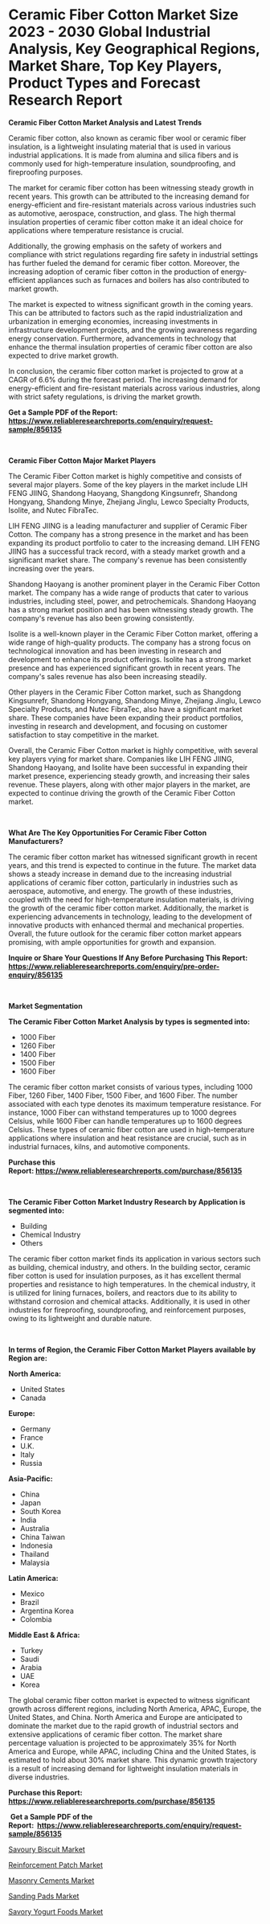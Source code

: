 <p><h1>Ceramic Fiber Cotton Market Size 2023 - 2030 Global Industrial Analysis, Key Geographical Regions, Market Share, Top Key Players, Product Types and Forecast Research Report</h1></p><p><strong>Ceramic Fiber Cotton Market Analysis and Latest Trends</strong></p>
<p><p>Ceramic fiber cotton, also known as ceramic fiber wool or ceramic fiber insulation, is a lightweight insulating material that is used in various industrial applications. It is made from alumina and silica fibers and is commonly used for high-temperature insulation, soundproofing, and fireproofing purposes.</p><p>The market for ceramic fiber cotton has been witnessing steady growth in recent years. This growth can be attributed to the increasing demand for energy-efficient and fire-resistant materials across various industries such as automotive, aerospace, construction, and glass. The high thermal insulation properties of ceramic fiber cotton make it an ideal choice for applications where temperature resistance is crucial.</p><p>Additionally, the growing emphasis on the safety of workers and compliance with strict regulations regarding fire safety in industrial settings has further fueled the demand for ceramic fiber cotton. Moreover, the increasing adoption of ceramic fiber cotton in the production of energy-efficient appliances such as furnaces and boilers has also contributed to market growth.</p><p>The market is expected to witness significant growth in the coming years. This can be attributed to factors such as the rapid industrialization and urbanization in emerging economies, increasing investments in infrastructure development projects, and the growing awareness regarding energy conservation. Furthermore, advancements in technology that enhance the thermal insulation properties of ceramic fiber cotton are also expected to drive market growth.</p><p>In conclusion, the ceramic fiber cotton market is projected to grow at a CAGR of 6.6% during the forecast period. The increasing demand for energy-efficient and fire-resistant materials across various industries, along with strict safety regulations, is driving the market growth.</p></p>
<p><strong>Get a Sample PDF of the Report:&nbsp; <a href="https://www.reliableresearchreports.com/enquiry/request-sample/856135">https://www.reliableresearchreports.com/enquiry/request-sample/856135</a></strong></p>
<p>&nbsp;</p>
<p><strong>Ceramic Fiber Cotton Major Market Players</strong></p>
<p><p>The Ceramic Fiber Cotton market is highly competitive and consists of several major players. Some of the key players in the market include LIH FENG JIING, Shandong Haoyang, Shangdong Kingsunrefr, Shandong Hongyang, Shandong Minye, Zhejiang Jinglu, Lewco Specialty Products, Isolite, and Nutec FibraTec.</p><p>LIH FENG JIING is a leading manufacturer and supplier of Ceramic Fiber Cotton. The company has a strong presence in the market and has been expanding its product portfolio to cater to the increasing demand. LIH FENG JIING has a successful track record, with a steady market growth and a significant market share. The company's revenue has been consistently increasing over the years.</p><p>Shandong Haoyang is another prominent player in the Ceramic Fiber Cotton market. The company has a wide range of products that cater to various industries, including steel, power, and petrochemicals. Shandong Haoyang has a strong market position and has been witnessing steady growth. The company's revenue has also been growing consistently.</p><p>Isolite is a well-known player in the Ceramic Fiber Cotton market, offering a wide range of high-quality products. The company has a strong focus on technological innovation and has been investing in research and development to enhance its product offerings. Isolite has a strong market presence and has experienced significant growth in recent years. The company's sales revenue has also been increasing steadily.</p><p>Other players in the Ceramic Fiber Cotton market, such as Shangdong Kingsunrefr, Shandong Hongyang, Shandong Minye, Zhejiang Jinglu, Lewco Specialty Products, and Nutec FibraTec, also have a significant market share. These companies have been expanding their product portfolios, investing in research and development, and focusing on customer satisfaction to stay competitive in the market.</p><p>Overall, the Ceramic Fiber Cotton market is highly competitive, with several key players vying for market share. Companies like LIH FENG JIING, Shandong Haoyang, and Isolite have been successful in expanding their market presence, experiencing steady growth, and increasing their sales revenue. These players, along with other major players in the market, are expected to continue driving the growth of the Ceramic Fiber Cotton market.</p></p>
<p>&nbsp;</p>
<p><strong>What Are The Key Opportunities For Ceramic Fiber Cotton Manufacturers?</strong></p>
<p><p>The ceramic fiber cotton market has witnessed significant growth in recent years, and this trend is expected to continue in the future. The market data shows a steady increase in demand due to the increasing industrial applications of ceramic fiber cotton, particularly in industries such as aerospace, automotive, and energy. The growth of these industries, coupled with the need for high-temperature insulation materials, is driving the growth of the ceramic fiber cotton market. Additionally, the market is experiencing advancements in technology, leading to the development of innovative products with enhanced thermal and mechanical properties. Overall, the future outlook for the ceramic fiber cotton market appears promising, with ample opportunities for growth and expansion.</p></p>
<p><strong>Inquire or Share Your Questions If Any Before Purchasing This Report: <a href="https://www.reliableresearchreports.com/enquiry/pre-order-enquiry/856135">https://www.reliableresearchreports.com/enquiry/pre-order-enquiry/856135</a></strong></p>
<p>&nbsp;</p>
<p><strong>Market Segmentation</strong></p>
<p><strong>The Ceramic Fiber Cotton Market Analysis by types is segmented into:</strong></p>
<p><ul><li>1000 Fiber</li><li>1260 Fiber</li><li>1400 Fiber</li><li>1500 Fiber</li><li>1600 Fiber</li></ul></p>
<p><p>The ceramic fiber cotton market consists of various types, including 1000 Fiber, 1260 Fiber, 1400 Fiber, 1500 Fiber, and 1600 Fiber. The number associated with each type denotes its maximum temperature resistance. For instance, 1000 Fiber can withstand temperatures up to 1000 degrees Celsius, while 1600 Fiber can handle temperatures up to 1600 degrees Celsius. These types of ceramic fiber cotton are used in high-temperature applications where insulation and heat resistance are crucial, such as in industrial furnaces, kilns, and automotive components.</p></p>
<p><strong>Purchase this Report:&nbsp;<a href="https://www.reliableresearchreports.com/purchase/856135">https://www.reliableresearchreports.com/purchase/856135</a></strong></p>
<p>&nbsp;</p>
<p><strong>The Ceramic Fiber Cotton Market Industry Research by Application is segmented into:</strong></p>
<p><ul><li>Building</li><li>Chemical Industry</li><li>Others</li></ul></p>
<p><p>The ceramic fiber cotton market finds its application in various sectors such as building, chemical industry, and others. In the building sector, ceramic fiber cotton is used for insulation purposes, as it has excellent thermal properties and resistance to high temperatures. In the chemical industry, it is utilized for lining furnaces, boilers, and reactors due to its ability to withstand corrosion and chemical attacks. Additionally, it is used in other industries for fireproofing, soundproofing, and reinforcement purposes, owing to its lightweight and durable nature.</p></p>
<p>&nbsp;</p>
<p><strong>In terms of Region, the Ceramic Fiber Cotton Market Players available by Region are:</strong></p>
<p>
    <p> <strong> North America: </strong>
        <ul>
            <li>United States</li>
            <li>Canada</li>
        </ul>
        </p> 
    <p> <strong> Europe: </strong>
        <ul>
            <li>Germany</li>
            <li>France</li>
            <li>U.K.</li>
            <li>Italy</li>
            <li>Russia</li>
        </ul>
        </p> 
    <p> <strong> Asia-Pacific: </strong>
        <ul>
            <li>China</li>
            <li>Japan</li>
            <li>South Korea</li>
            <li>India</li>
            <li>Australia</li>
            <li>China Taiwan</li>
            <li>Indonesia</li>
            <li>Thailand</li>
            <li>Malaysia</li>
        </ul>
        </p> 
    <p> <strong> Latin America: </strong>
        <ul>
            <li>Mexico</li>
            <li>Brazil</li>
            <li>Argentina Korea</li>
            <li>Colombia</li>
        </ul>
        </p> 
    <p> <strong> Middle East & Africa: </strong>
        <ul>
            <li>Turkey</li>
            <li>Saudi</li>
            <li>Arabia</li>
            <li>UAE</li>
            <li>Korea</li>
        </ul>
    </p>
    </p>
<p><p>The global ceramic fiber cotton market is expected to witness significant growth across different regions, including North America, APAC, Europe, the United States, and China. North America and Europe are anticipated to dominate the market due to the rapid growth of industrial sectors and extensive applications of ceramic fiber cotton. The market share percentage valuation is projected to be approximately 35% for North America and Europe, while APAC, including China and the United States, is estimated to hold about 30% market share. This dynamic growth trajectory is a result of increasing demand for lightweight insulation materials in diverse industries.</p></p>
<p><strong>Purchase this Report: <a href="https://www.reliableresearchreports.com/purchase/856135">https://www.reliableresearchreports.com/purchase/856135</a></strong></p>
<p>&nbsp;<strong>Get a Sample PDF of the Report:&nbsp;&nbsp;<a href="https://www.reliableresearchreports.com/enquiry/request-sample/856135">https://www.reliableresearchreports.com/enquiry/request-sample/856135</a></strong></p>
<p><strong></strong></p>
<p><p><a href="https://medium.com/@shubham99912151/savoury-biscuit-market-size-reveals-the-best-marketing-channels-in-global-industry-1be2dc79259d">Savoury Biscuit Market</a></p><p><a href="https://github.com/merzlyukov93/Market-Research-Report-List-1/blob/main/reinforcement-patch-market.md">Reinforcement Patch Market</a></p><p><a href="https://github.com/sofyaavrova/Market-Research-Report-List-1/blob/main/masonry-cements-market.md">Masonry Cements Market</a></p><p><a href="https://medium.com/@loretadervishi2013/sanding-pads-market-analysis-its-cagr-market-segmentation-and-global-industry-overview-c3d5bfa61db2">Sanding Pads Market</a></p><p><a href="https://medium.com/@santosh99915121/savory-yogurt-foods-market-the-key-to-successful-business-strategy-forecast-till-2030-b2d96dff5316">Savory Yogurt Foods Market</a></p></p>